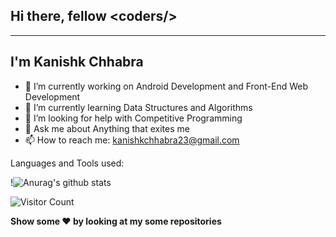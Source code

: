 <h2><strong>Hi there, fellow </strong> &#60coders/&#62 </h2>
<hr>
<h2>I'm Kanishk Chhabra </h2>


- 🔭 I’m currently working on Android Development and Front-End Web Development
- 🌱 I’m currently learning Data Structures and Algorithms
- 🤔 I’m looking for help with Competitive Programming
- 💬 Ask me about Anything that exites me
- 📫 How to reach me: kanishkchhabra23@gmail.com

Languages and Tools used:


!![Anurag's github stats](https://github-readme-stats.vercel.app/api?username=anuraghazra)

![Visitor Count](https://profile-counter.glitch.me/mrkc2303/count.svg)

<strong>Show some :heart: by looking at my some repositories</strong>
